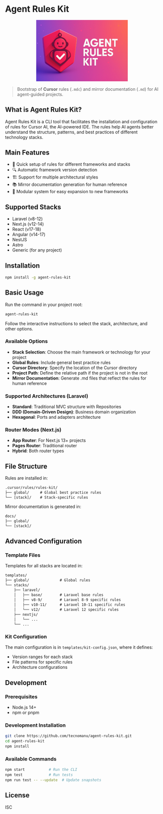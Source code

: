 # Agent Rules Kit

<p align="center">
  <img src="banner_agent_rules_kit.jpg" alt="Agent Rules Kit Logo" width="300" />
</p>

> Bootstrap of **Cursor** rules (`.mdc`) and mirror documentation (`.md`) for AI agent-guided projects.

## What is Agent Rules Kit?

Agent Rules Kit is a CLI tool that facilitates the installation and configuration of rules for Cursor AI, the AI-powered IDE. The rules help AI agents better understand the structure, patterns, and best practices of different technology stacks.

## Main Features

-   🚀 Quick setup of rules for different frameworks and stacks
-   🔍 Automatic framework version detection
-   🏗️ Support for multiple architectural styles
-   📚 Mirror documentation generation for human reference
-   🧩 Modular system for easy expansion to new frameworks

## Supported Stacks

-   Laravel (v8-12)
-   Next.js (v12-14)
-   React (v17-18)
-   Angular (v14-17)
-   NestJS
-   Astro
-   Generic (for any project)

## Installation

```bash
npm install -g agent-rules-kit
```

## Basic Usage

Run the command in your project root:

```bash
agent-rules-kit
```

Follow the interactive instructions to select the stack, architecture, and other options.

### Available Options

-   **Stack Selection**: Choose the main framework or technology for your project
-   **Global Rules**: Include general best practice rules
-   **Cursor Directory**: Specify the location of the Cursor directory
-   **Project Path**: Define the relative path if the project is not in the root
-   **Mirror Documentation**: Generate .md files that reflect the rules for human reference

### Supported Architectures (Laravel)

-   **Standard**: Traditional MVC structure with Repositories
-   **DDD (Domain-Driven Design)**: Business domain organization
-   **Hexagonal**: Ports and adapters architecture

### Router Modes (Next.js)

-   **App Router**: For Next.js 13+ projects
-   **Pages Router**: Traditional router
-   **Hybrid**: Both router types

## File Structure

Rules are installed in:

```
.cursor/rules/rules-kit/
├── global/     # Global best practice rules
└── [stack]/    # Stack-specific rules
```

Mirror documentation is generated in:

```
docs/
├── global/
└── [stack]/
```

## Advanced Configuration

### Template Files

Templates for all stacks are located in:

```
templates/
├── global/              # Global rules
└── stacks/
    ├── laravel/
    │   ├── base/        # Laravel base rules
    │   ├── v8-9/        # Laravel 8-9 specific rules
    │   ├── v10-11/      # Laravel 10-11 specific rules
    │   └── v12/         # Laravel 12 specific rules
    ├── nextjs/
    │   └── ...
    └── ...
```

### Kit Configuration

The main configuration is in `templates/kit-config.json`, where it defines:

-   Version ranges for each stack
-   File patterns for specific rules
-   Architecture configurations

## Development

### Prerequisites

-   Node.js 14+
-   npm or pnpm

### Development Installation

```bash
git clone https://github.com/tecnomanu/agent-rules-kit.git
cd agent-rules-kit
npm install
```

### Available Commands

```bash
npm start           # Run the CLI
npm test            # Run tests
npm run test -- --update  # Update snapshots
```

## License

ISC
